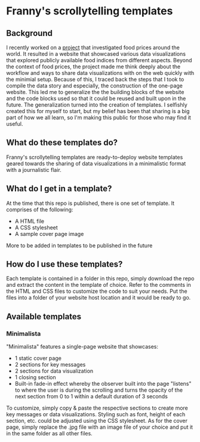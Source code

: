 # Franny's scrollytelling templates

## Background
I recently worked on a [project](https://www.ischool.berkeley.edu/projects/2022/cost-putting-food-table-across-world-and-over-years) that investigated food prices around the world. It resulted in a website that showcased various data visualizations that explored publicly available food indices from different aspects. Beyond the context of food prices, the project made me think deeply about the workflow and ways to share data visualizations with on the web quickly with the minimial setup. Because of this, I traced back the steps that I took to compile the data story and especially, the construction of the one-page website. This led me to generalize the the building blocks of the website and the code blocks used so that it could be reused and built upon in the future. The generalization turned into the creation of templates. I selfishly created this for myself to start, but my belief has been that sharing is a big part of how we all learn, so I'm making this public for those who may find it useful.  

## What do these templates do?
Franny's scrollytelling templates are ready-to-deploy website templates geared towards the sharing of data visualizations in a minimalistic format with a journalistic flair.

## What do I get in a template?
At the time that this repo is published, there is one set of template. It comprises of the following:
- A HTML file
- A CSS stylesheet
- A sample cover page image

More to be added in templates to be published in the future

## How do I use these templates?
Each template is contained in a folder in this repo, simply download the repo and extract the content in the template of choice. Refer to the comments in the HTML and CSS files to customize the code to suit your needs. Put the files into a folder of your website host location and it would be ready to go.

## Available templates
### Minimalista

"Minimalista" features a single-page website that showcases:
- 1 static cover page
- 2 sections for key messages
- 2 sections for data visualization
- 1 closing section
- Built-in fade-in effect whereby the observer built into the page "listens" to where the user is during the scrolling and turns the opacity of the next section from 0 to 1 within a default duration of 3 seconds

To customize, simply copy & paste the respective sections to create more key messages or data visualizations. Styling such as font, height of each section, etc. could be adjusted using the CSS stylesheet. As for the cover page, simply replace the .jpg file with an image file of your choice and put it in the same folder as all other files.
